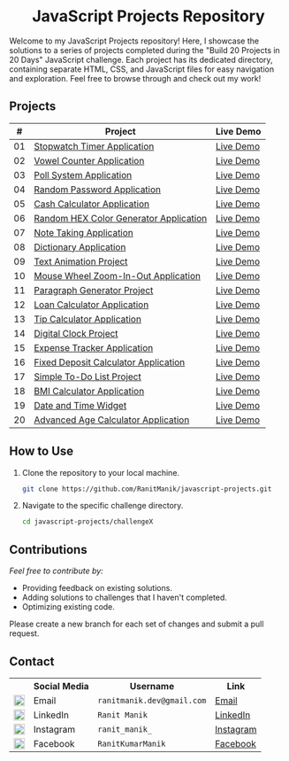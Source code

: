 <div align="center">
   <h1>JavaScript Projects Repository</h1>
</div>

Welcome to my JavaScript Projects repository! Here, I showcase the solutions to a series of projects completed during
the "Build 20 Projects in 20 Days" JavaScript challenge. Each project has its dedicated directory, containing separate
HTML, CSS, and JavaScript files for easy navigation and exploration. Feel free to browse through and check out my work!

## Projects

| #  | Project                                                                                                                          | Live Demo                                                                                                                |
|:--:|----------------------------------------------------------------------------------------------------------------------------------|--------------------------------------------------------------------------------------------------------------------------|
| 01 | [Stopwatch Timer Application](https://github.com/RanitManik/JavaScript-projects/tree/main/01.%20Stopwatch%20Timer%20Application) | [Live Demo](https://ranitmanik.github.io/JavaScript-projects/01.%20Stopwatch%20Timer%20Application/index.html)           |
| 02 | [Vowel Counter Application](JavaScriptProjects02—Vowel-Counter)                                                                  | [Live Demo](https://ranitmanik.github.io/JavaScript-Projects/JavaScriptProjects02—Vowel-Counter/index.html)              |
| 03 | [Poll System Application](JavaScriptProjects03—Poll-System)                                                                      | [Live Demo](https://ranitmanik.github.io/JavaScript-Projects/JavaScriptProjects03—Poll-System/index.html)                |
| 04 | [Random Password Application](JavaScriptProjects04—Random-Password)                                                              | [Live Demo](https://ranitmanik.github.io/JavaScript-Projects/JavaScriptProjects04—Random-Password/index.html)            |
| 05 | [Cash Calculator Application](JavaScriptProjects05—Cash-Calculator)                                                              | [Live Demo](https://ranitmanik.github.io/JavaScript-Projects/JavaScriptProjects05—Cash-Calculator/index.html)            |
| 06 | [Random HEX Color Generator Application](JavaScriptProjects06—Random-HEX-Color-Generator)                                        | [Live Demo](https://ranitmanik.github.io/JavaScript-Projects/JavaScriptProjects06—Random-HEX-Color-Generator/index.html) |
| 07 | [Note Taking Application](JavaScriptProjects07—Note-Taking)                                                                      | [Live Demo](https://ranitmanik.github.io/JavaScript-Projects/JavaScriptProjects07—Note-Taking/index.html)                |
| 08 | [Dictionary Application](JavaScriptProjects08—Dictionary)                                                                        | [Live Demo](https://ranitmanik.github.io/JavaScript-Projects/JavaScriptProjects08—Dictionary/index.html)                 |
| 09 | [Text Animation Project](JavaScriptProjects09—Text-Animation)                                                                    | [Live Demo](https://ranitmanik.github.io/JavaScript-Projects/JavaScriptProjects09—Text-Animation/index.html)             |
| 10 | [Mouse Wheel Zoom-In-Out Application](JavaScriptProjects10—Mouse-Wheel-Zoom-In-Out)                                              | [Live Demo](https://ranitmanik.github.io/JavaScript-Projects/JavaScriptProjects10—Mouse-Wheel-Zoom-In-Out/index.html)    |
| 11 | [Paragraph Generator Project](JavaScriptProjects11—Paragraph-Generator)                                                          | [Live Demo](https://ranitmanik.github.io/JavaScript-Projects/JavaScriptProjects11—Paragraph-Generator/index.html)        |
| 12 | [Loan Calculator Application](JavaScriptProjects12—Loan-Calculator)                                                              | [Live Demo](https://ranitmanik.github.io/JavaScript-Projects/JavaScriptProjects12—Loan-Calculator/index.html)            |
| 13 | [Tip Calculator Application](JavaScriptProjects13—Tip-Calculator)                                                                | [Live Demo](https://ranitmanik.github.io/JavaScript-Projects/JavaScriptProjects13—Tip-Calculator/index.html)             |
| 14 | [Digital Clock Project](JavaScriptProjects14—Digital-Clock)                                                                      | [Live Demo](https://ranitmanik.github.io/JavaScript-Projects/JavaScriptProjects14—Digital-Clock/index.html)              |
| 15 | [Expense Tracker Application](JavaScriptProjects15—Expense-Tracker)                                                              | [Live Demo](https://ranitmanik.github.io/JavaScript-Projects/JavaScriptProjects15—Expense-Tracker/index.html)            |
| 16 | [Fixed Deposit Calculator Application](JavaScriptProjects16—Fixed-Deposit-Calculator)                                            | [Live Demo](https://ranitmanik.github.io/JavaScript-Projects/JavaScriptProjects16—Fixed-Deposit-Calculator/index.html)   |
| 17 | [Simple To-Do List Project](JavaScriptProjects17—Simple-To-Do-List)                                                              | [Live Demo](https://ranitmanik.github.io/JavaScript-Projects/JavaScriptProjects17—Simple-To-Do-List/index.html)          |
| 18 | [BMI Calculator Application](JavaScriptProjects18—BMI-Calculator)                                                                | [Live Demo](https://ranitmanik.github.io/JavaScript-Projects/JavaScriptProjects18—BMI-Calculator/index.html)             |
| 19 | [Date and Time Widget](JavaScriptProjects19—Date-and-Time-Widget)                                                                | [Live Demo](https://ranitmanik.github.io/JavaScript-Projects/JavaScriptProjects19—Date-and-Time-Widget/index.html)       |
| 20 | [Advanced Age Calculator Application](JavaScriptProjects20—Advanced-Age-Calculator)                                              | [Live Demo](https://ranitmanik.github.io/JavaScript-Projects/JavaScriptProjects20—Advanced-Age-Calculator/index.html)    |

## How to Use

1. Clone the repository to your local machine.
   ```bash
   git clone https://github.com/RanitManik/javascript-projects.git
   ```

2. Navigate to the specific challenge directory.
   ```bash
   cd javascript-projects/challengeX
   ```

## Contributions

_Feel free to contribute by:_

- Providing feedback on existing solutions.
- Adding solutions to challenges that I haven't completed.
- Optimizing existing code.

Please create a new branch for each set of changes and submit a pull request.

## Contact

<table>
  <tr>
    <th></th>
    <th>Social Media</th>
    <th>Username</th>
    <th>Link</th>
  </tr>
  <tr>
    <td><img src="https://cdn4.iconfinder.com/data/icons/social-media-logos-6/512/112-gmail_email_mail-512.png" width="20" /></td>
    <td>Email</td>
    <td><code>ranitmanik.dev@gmail.com</code></td>
    <td><a href="mailto:ranitmanik.dev@gmail.com" target="_blank">Email</a></td>
  </tr>
  <tr>
    <td><img src="https://upload.wikimedia.org/wikipedia/commons/thumb/c/ca/LinkedIn_logo_initials.png/480px-LinkedIn_logo_initials.png" width="20" /></td>
    <td>LinkedIn</td>
    <td><code>Ranit Manik</code></td>
    <td><a href="https://www.linkedin.com/in/ranit-manik/" target="_blank">LinkedIn</a></td>
  </tr>
  <tr>
    <td><img src="https://upload.wikimedia.org/wikipedia/commons/thumb/a/a5/Instagram_icon.png/600px-Instagram_icon.png" width="20" /></td>
    <td>Instagram</td>
    <td><code>ranit_manik_</code></td>
    <td><a href="https://www.instagram.com/ranit_manik_/" target="_blank">Instagram</a></td>
  </tr>
  <tr>
    <td><img src="https://upload.wikimedia.org/wikipedia/commons/6/6c/Facebook_Logo_2023.png" width="20" /></td>
    <td>Facebook</td>
    <td><code>RanitKumarManik</code></td>
    <td><a href="https://www.facebook.com/RanitKumarManik/" target="_blank">Facebook</a></td>
</tr>
</table>